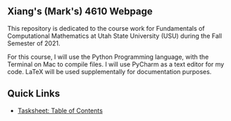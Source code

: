 ## Xiang's (Mark's) 4610 Webpage

This repository is dedicated to the course work for Fundamentals of Computational Mathematics at Utah State University (USU) during the Fall Semester of 2021.

For this course, I will use the Python Programming language, with the Terminal on Mac to compile files. I will use PyCharm as a text editor for my code. LaTeX will be used supplementally for documentation purposes.

## Quick Links
* [Tasksheet: Table of Contents](https://github.com/GoByMark/math4610/blob/cc98fc3e03086d2d6029443e79ef5d8e0b071a4e/Homework_Tasks/hwt_toc.md)
